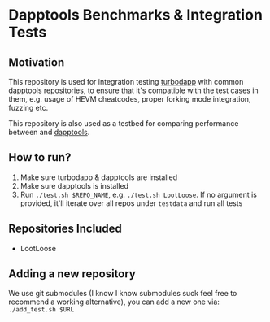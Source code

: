# Dapptools Benchmarks & Integration Tests

## Motivation

This repository is used for integration testing [turbodapp](https://github.com/gakonst/dapptools-rs/) with
common dapptools repositories, to ensure that it's compatible with the test cases in them,
e.g. usage of HEVM cheatcodes, proper forking mode integration, fuzzing etc.

This repository is also used as a testbed for comparing performance between  and [dapptools](https://github.com/dapphub/dapptools/).

## How to run?

1. Make sure turbodapp & dapptools are installed
1. Make sure dapptools is installed
1. Run `./test.sh $REPO_NAME`, e.g. `./test.sh LootLoose`. If no argument is provided,
it'll iterate over all repos under `testdata` and run all tests

## Repositories Included

* LootLoose

## Adding a new repository

We use git submodules (I know I know submodules suck feel free to recommend a working alternative),
you can add a new one via: `./add_test.sh $URL`
